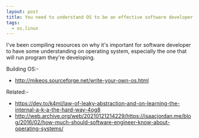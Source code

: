 ```yaml
---
layout: post
title: You need to understand OS to be an effective software developer
tags:
  - os,linux
---
```


I've been compiling resources on why it's important for software developer to have some understanding on operating system, especially the one that will run program they're developing.

Building OS:-
- http://mikeos.sourceforge.net/write-your-own-os.html

Related:-
- https://dev.to/k4ml/law-of-leaky-abstraction-and-on-learning-the-internal-a-k-a-the-hard-way-4og8
- http://web.archive.org/web/20210121214229/https://isaacjordan.me/blog/2016/02/how-much-should-software-engineer-know-about-operating-systems/
